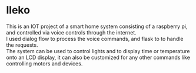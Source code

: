 # lleko
This is an IOT project of a smart home system consisting of a raspberry pi, and controlled via voice controls through the internet.<br>
I used dialog flow to process the voice commands, and flask to to handle the requests. <br>
The system can be used to control lights and to display time or temperature onto an LCD display, it can also be customized for any other commands like controlling motors and devices.
